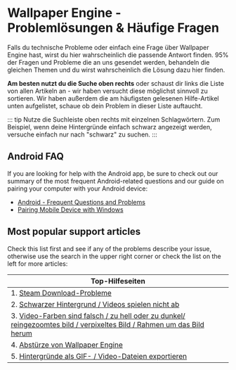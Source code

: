 # Wallpaper Engine - Problemlösungen & Häufige Fragen
Falls du technische Probleme oder einfach eine Frage über Wallpaper Engine hast, wirst du hier wahrscheinlich die passende Antwort finden. 95% der Fragen und Probleme die an uns gesendet werden, behandeln die gleichen Themen und du wirst wahrscheinlich die Lösung dazu hier finden.

**Am besten nutzt du die Suche oben rechts** oder schaust dir links die Liste von allen Artikeln an - wir haben versucht diese möglichst sinnvoll zu sortieren. Wir haben außerdem die am häufigsten gelesenen Hilfe-Artikel unten aufgelistet, schaue ob dein Problem in dieser Liste auftaucht.

::: tip
Nutze die Suchleiste oben rechts mit einzelnen Schlagwörtern. Zum Beispiel, wenn deine Hintergründe einfach schwarz angezeigt werden, versuche einfach nur nach "schwarz" zu suchen.
:::

## Android FAQ

If you are looking for help with the Android app, be sure to check out our summary of the most frequent Android-related questions and our guide on pairing your computer with your Android device:

* [Android - Frequent Questions and Problems](mobile/faq.html)
* [Pairing Mobile Device with Windows](mobile/pairing.html)

## Most popular support articles

Check this list first and see if any of the problems describe your issue, otherwise use the search in the upper right corner or check the list on the left for more articles:

| **Top-Hilfeseiten**                                                                                                                             |
| ----------------------------------------------------------------------------------------------------------------------------------------------- |
| 1. [Steam Download-Probleme](steam/download.html)                                                                                               |
| 2. [Schwarzer Hintergrund / Videos spielen nicht ab](noshow/notplaying.html)                                                                    |
| 3. [Video-Farben sind falsch / zu hell oder zu dunkel/ reingezoomtes bild / verpixeltes Bild / Rahmen um das Bild herum](videos/artifacts.html) |
| 4. [Abstürze von Wallpaper Engine](crash/application.html)                                                                                      |
| 5. [Hintergründe als GIF- / Video-Dateien exportieren](functionality/export.html)                                                               |

